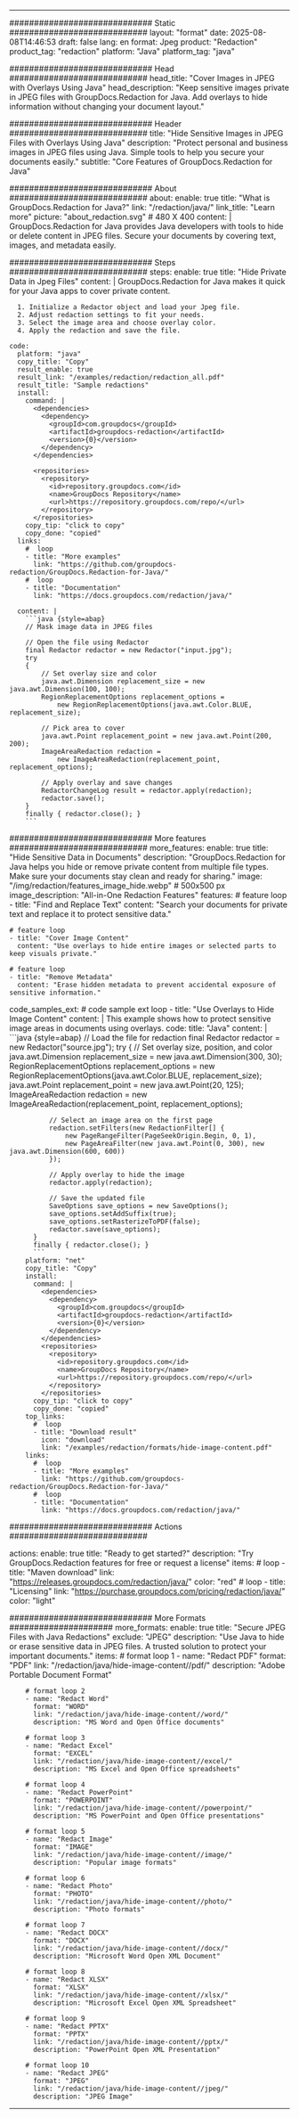 
---
############################# Static ############################
layout: "format"
date:  2025-08-08T14:46:53
draft: false
lang: en
format: Jpeg
product: "Redaction"
product_tag: "redaction"
platform: "Java"
platform_tag: "java"

############################# Head ############################
head_title: "Cover Images in JPEG with Overlays Using Java"
head_description: "Keep sensitive images private in JPEG files with GroupDocs.Redaction for Java. Add overlays to hide information without changing your document layout."

############################# Header ############################
title: "Hide Sensitive Images in JPEG Files with Overlays Using Java" 
description: "Protect personal and business images in JPEG files using Java. Simple tools to help you secure your documents easily."
subtitle: "Core Features of GroupDocs.Redaction for Java" 

############################# About ############################
about:
    enable: true
    title: "What is GroupDocs.Redaction for Java?"
    link: "/redaction/java/"
    link_title: "Learn more"
    picture: "about_redaction.svg" # 480 X 400
    content: |
       GroupDocs.Redaction for Java provides Java developers with tools to hide or delete content in JPEG files. Secure your documents by covering text, images, and metadata easily.

############################# Steps ############################
steps:
    enable: true
    title: "Hide Private Data in Jpeg Files"
    content: |
      GroupDocs.Redaction for Java makes it quick for your Java apps to cover private content.
      
      1. Initialize a Redactor object and load your Jpeg file.
      2. Adjust redaction settings to fit your needs.
      3. Select the image area and choose overlay color.
      4. Apply the redaction and save the file.
   
    code:
      platform: "java"
      copy_title: "Copy"
      result_enable: true
      result_link: "/examples/redaction/redaction_all.pdf"
      result_title: "Sample redactions"
      install:
        command: |
          <dependencies>
            <dependency>
              <groupId>com.groupdocs</groupId>
              <artifactId>groupdocs-redaction</artifactId>
              <version>{0}</version>
            </dependency>
          </dependencies>

          <repositories>
            <repository>
              <id>repository.groupdocs.com</id>
              <name>GroupDocs Repository</name>
              <url>https://repository.groupdocs.com/repo/</url>
            </repository>
          </repositories>
        copy_tip: "click to copy"
        copy_done: "copied"
      links:
        #  loop
        - title: "More examples"
          link: "https://github.com/groupdocs-redaction/GroupDocs.Redaction-for-Java/"
        #  loop
        - title: "Documentation"
          link: "https://docs.groupdocs.com/redaction/java/"
          
      content: |
        ```java {style=abap}
        // Mask image data in JPEG files

        // Open the file using Redactor
        final Redactor redactor = new Redactor("input.jpg");
        try
        {
            // Set overlay size and color
            java.awt.Dimension replacement_size = new java.awt.Dimension(100, 100);
            RegionReplacementOptions replacement_options = 
                new RegionReplacementOptions(java.awt.Color.BLUE, replacement_size);

            // Pick area to cover
            java.awt.Point replacement_point = new java.awt.Point(200, 200);
            ImageAreaRedaction redaction = 
                new ImageAreaRedaction(replacement_point, replacement_options);

            // Apply overlay and save changes
            RedactorChangeLog result = redactor.apply(redaction);
            redactor.save();
        }
        finally { redactor.close(); }
        ```            


############################# More features ############################
more_features:
  enable: true
  title: "Hide Sensitive Data in Documents"
  description: "GroupDocs.Redaction for Java helps you hide or remove private content from multiple file types. Make sure your documents stay clean and ready for sharing."
  image: "/img/redaction/features_image_hide.webp" # 500x500 px
  image_description: "All-in-One Redaction Features"
  features:
    # feature loop
    - title: "Find and Replace Text"
      content: "Search your documents for private text and replace it to protect sensitive data."

    # feature loop
    - title: "Cover Image Content"
      content: "Use overlays to hide entire images or selected parts to keep visuals private."

    # feature loop
    - title: "Remove Metadata"
      content: "Erase hidden metadata to prevent accidental exposure of sensitive information."
      
  code_samples_ext:
    # code sample ext loop
    - title: "Use Overlays to Hide Image Content"
      content: |
        This example shows how to protect sensitive image areas in documents using overlays.
      code:
        title: "Java"
        content: |
          ```java {style=abap}
          //  Load the file for redaction
          final Redactor redactor = new Redactor("source.jpg");
          try
          {
              // Set overlay size, position, and color
              java.awt.Dimension replacement_size = new java.awt.Dimension(300, 30);
              RegionReplacementOptions replacement_options = 
                new RegionReplacementOptions(java.awt.Color.BLUE, replacement_size);
              java.awt.Point replacement_point = new java.awt.Point(20, 125);
              ImageAreaRedaction redaction = new ImageAreaRedaction(replacement_point, replacement_options);

              // Select an image area on the first page
              redaction.setFilters(new RedactionFilter[] {
                  new PageRangeFilter(PageSeekOrigin.Begin, 0, 1),
                  new PageAreaFilter(new java.awt.Point(0, 300), new java.awt.Dimension(600, 600))
              });

              // Apply overlay to hide the image
              redactor.apply(redaction);

              // Save the updated file
              SaveOptions save_options = new SaveOptions();
              save_options.setAddSuffix(true);
              save_options.setRasterizeToPDF(false);
              redactor.save(save_options);
          }
          finally { redactor.close(); }
          ```
        platform: "net"
        copy_title: "Copy"
        install:
          command: |
            <dependencies>
              <dependency>
                <groupId>com.groupdocs</groupId>
                <artifactId>groupdocs-redaction</artifactId>
                <version>{0}</version>
              </dependency>
            </dependencies>
            <repositories>
              <repository>
                <id>repository.groupdocs.com</id>
                <name>GroupDocs Repository</name>
                <url>https://repository.groupdocs.com/repo/</url>
              </repository>
            </repositories>
          copy_tip: "click to copy"
          copy_done: "copied"
        top_links:
          #  loop
          - title: "Download result"
            icon: "download"
            link: "/examples/redaction/formats/hide-image-content.pdf"
        links:
          #  loop
          - title: "More examples"
            link: "https://github.com/groupdocs-redaction/GroupDocs.Redaction-for-Java/"
          #  loop
          - title: "Documentation"
            link: "https://docs.groupdocs.com/redaction/java/"


############################# Actions ############################

actions:
  enable: true
  title: "Ready to get started?"
  description: "Try GroupDocs.Redaction features for free or request a license"
  items:
    #  loop
    - title: "Maven download"
      link: "https://releases.groupdocs.com/redaction/java/"
      color: "red"
        #  loop
    - title: "Licensing"
      link: "https://purchase.groupdocs.com/pricing/redaction/java/"
      color: "light"


############################# More Formats #####################
more_formats:
    enable: true
    title: "Secure JPEG Files with Java Redactions"
    exclude: "JPEG"
    description: "Use Java to hide or erase sensitive data in JPEG files. A trusted solution to protect your important documents."
    items: 
        # format loop 1
        - name: "Redact PDF"
          format: "PDF"
          link: "/redaction/java/hide-image-content//pdf/"
          description: "Adobe Portable Document Format"

        # format loop 2
        - name: "Redact Word"
          format: "WORD"
          link: "/redaction/java/hide-image-content//word/"
          description: "MS Word and Open Office documents"
          
        # format loop 3
        - name: "Redact Excel"
          format: "EXCEL"
          link: "/redaction/java/hide-image-content//excel/"
          description: "MS Excel and Open Office spreadsheets"

        # format loop 4
        - name: "Redact PowerPoint"
          format: "POWERPOINT"
          link: "/redaction/java/hide-image-content//powerpoint/"
          description: "MS PowerPoint and Open Office presentations"

        # format loop 5
        - name: "Redact Image"
          format: "IMAGE"
          link: "/redaction/java/hide-image-content//image/"
          description: "Popular image formats"

        # format loop 6
        - name: "Redact Photo"
          format: "PHOTO"
          link: "/redaction/java/hide-image-content//photo/"
          description: "Photo formats"

        # format loop 7
        - name: "Redact DOCX"
          format: "DOCX"
          link: "/redaction/java/hide-image-content//docx/"
          description: "Microsoft Word Open XML Document"
          
        # format loop 8
        - name: "Redact XLSX"
          format: "XLSX"
          link: "/redaction/java/hide-image-content//xlsx/"
          description: "Microsoft Excel Open XML Spreadsheet"
          
        # format loop 9
        - name: "Redact PPTX"
          format: "PPTX"
          link: "/redaction/java/hide-image-content//pptx/"
          description: "PowerPoint Open XML Presentation"

        # format loop 10
        - name: "Redact JPEG"
          format: "JPEG"
          link: "/redaction/java/hide-image-content//jpeg/"
          description: "JPEG Image"


---